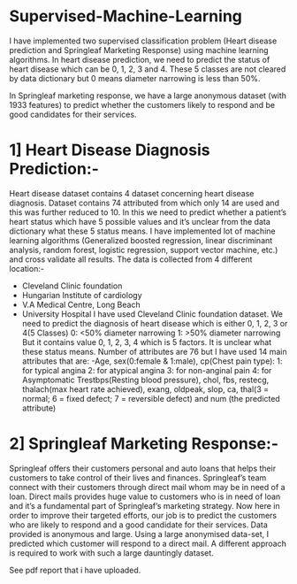 # Supervised-Machine-Learning

I have implemented two supervised classification problem (Heart disease prediction and Springleaf Marketing Response) using 
machine learning algorithms. In heart disease prediction, we need to predict the status of heart disease which can be 0, 1, 2, 3 
and 4. These 5 classes are not cleared by data dictionary but 0 means diameter narrowing is less than 50%.


In Springleaf marketing response, we have a large anonymous dataset (with 1933 features) to predict whether the customers likely 
to respond and be good candidates for their services.


# 1] Heart Disease Diagnosis Prediction:-  
Heart disease dataset contains 4 dataset concerning heart disease diagnosis. Dataset contains 74 attributed from which only 14 are used and this was further reduced to 10. In this we need to predict whether a patient’s heart status which have 5 possible values and it’s unclear from the data dictionary what these 5 status means.
I have implemented lot of machine learning algorithms (Generalized boosted regression, linear discriminant analysis, random forest, logistic regression, support vector machine, etc.) and cross validate all results. The data is collected from 4 different location:-
- Cleveland Clinic foundation
- Hungarian Institute of cardiology
- V.A Medical Centre, Long Beach 
- University Hospital
I have used Cleveland Clinic foundation dataset. We need to predict the diagnosis of heart disease which is either 0, 1, 2, 3 or 4(5 Classes)
    0: <50% diameter narrowing 
    1: >50% diameter narrowing 
But it contains value 0, 1, 2, 3, 4 which is 5 factors. It is unclear what these                                             status means.
Number of attributes are 76 but I have used 14 main attributes that are:
 -Age, sex(0:female & 1:male),
 cp(Chest pain type):
   1: for typical angina
   2: for atypical angina
   3: for non-anginal pain
   4: for Asymptomatic 
Trestbps(Resting blood pressure), chol, fbs, restecg, thalach(max heart rate achieved), exang, oldpeak, slop, ca, thal(3 = normal; 6 = fixed defect; 7 = reversible defect)  and num (the predicted attribute)  
# 2] Springleaf Marketing Response:-
Springleaf offers their customers personal and auto loans that helps their customers to take control of their lives and finances. Springleaf’s team connect with their customers through direct mail whom may be in need of a loan.
Direct mails provides huge value to customers who is in need of loan and it’s a fundamental part of Springleaf’s marketing strategy. Now here in order to improve their targeted efforts, our job is to predict the customers who are likely to respond and a good candidate for their services. Data provided is anonymous and large.
Using a large anonymised data-set, I predicted which customer will respond to a direct mail. A different approach is required to work with such a large dauntingly dataset.

See pdf report that i have uploaded.



